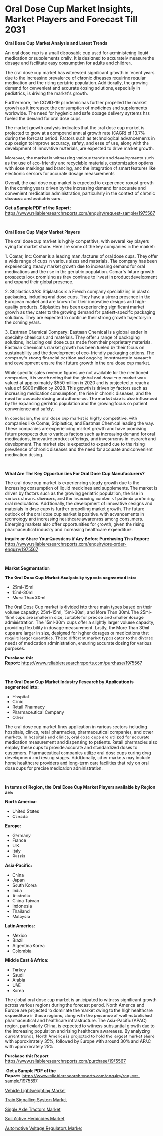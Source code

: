 <p><h1>Oral Dose Cup Market Insights, Market Players and Forecast Till 2031</h1></p><p><strong>Oral Dose Cup Market Analysis and Latest Trends</strong></p>
<p><p>An oral dose cup is a small disposable cup used for administering liquid medication or supplements orally. It is designed to accurately measure the dosage and facilitate easy consumption for adults and children.</p><p>The oral dose cup market has witnessed significant growth in recent years due to the increasing prevalence of chronic diseases requiring regular medication and the rising geriatric population. Additionally, the growing demand for convenient and accurate dosing solutions, especially in pediatrics, is driving the market's growth.</p><p>Furthermore, the COVID-19 pandemic has further propelled the market growth as it increased the consumption of medicines and supplements worldwide. The need for hygienic and safe dosage delivery systems has fueled the demand for oral dose cups.</p><p>The market growth analysis indicates that the oral dose cup market is projected to grow at a compound annual growth rate (CAGR) of 13.7% during the forecast period. Factors such as technological advancements in cup design to improve accuracy, safety, and ease of use, along with the development of innovative materials, are expected to drive market growth.</p><p>Moreover, the market is witnessing various trends and developments such as the use of eco-friendly and recyclable materials, customization options with dose markings and branding, and the integration of smart features like electronic sensors for accurate dosage measurements.</p><p>Overall, the oral dose cup market is expected to experience robust growth in the coming years driven by the increasing demand for accurate and convenient medication administration, particularly in the context of chronic diseases and pediatric care.</p></p>
<p><strong>Get a Sample PDF of the Report:&nbsp;</strong> <a href="https://www.reliableresearchreports.com/enquiry/request-sample/1975567">https://www.reliableresearchreports.com/enquiry/request-sample/1975567</a></p>
<p>&nbsp;</p>
<p><strong>Oral Dose Cup Major Market Players</strong></p>
<p><p>The oral dose cup market is highly competitive, with several key players vying for market share. Here are some of the key companies in the market:</p><p>1. Comar, Inc: Comar is a leading manufacturer of oral dose cups. They offer a wide range of cups in various sizes and materials. The company has been experiencing steady market growth due to increasing demand for oral medications and the rise in the geriatric population. Comar's future growth prospects look promising as they continue to invest in product development and expand their global presence.</p><p>2. Stiplastics SAS: Stiplastics is a French company specializing in plastic packaging, including oral dose cups. They have a strong presence in the European market and are known for their innovative designs and high-quality products. Stiplastics has been experiencing significant market growth as they cater to the growing demand for patient-specific packaging solutions. They are expected to continue their strong growth trajectory in the coming years.</p><p>3. Eastman Chemical Company: Eastman Chemical is a global leader in specialty chemicals and materials. They offer a range of packaging solutions, including oral dose cups made from their proprietary materials. Eastman Chemical's market growth has been fueled by their focus on sustainability and the development of eco-friendly packaging options. The company's strong financial position and ongoing investments in research and development ensure their future growth in the oral dose cup market.</p><p>While specific sales revenue figures are not available for the mentioned companies, it is worth noting that the global oral dose cup market was valued at approximately $550 million in 2020 and is projected to reach a value of $800 million by 2028. This growth is driven by factors such as increasing medication consumption, the rise in chronic diseases, and the need for accurate dosing and adherence. The market size is also influenced by the expanding geriatric population and the growing focus on patient convenience and safety.</p><p>In conclusion, the oral dose cup market is highly competitive, with companies like Comar, Stiplastics, and Eastman Chemical leading the way. These companies are experiencing market growth and have promising future prospects due to various factors such as increasing demand for oral medications, innovative product offerings, and investments in research and development. The market size is expected to expand due to the rising prevalence of chronic diseases and the need for accurate and convenient medication dosing.</p></p>
<p>&nbsp;</p>
<p><strong>What Are The Key Opportunities For Oral Dose Cup Manufacturers?</strong></p>
<p><p>The oral dose cup market is experiencing steady growth due to the increasing consumption of liquid medicines and supplements. The market is driven by factors such as the growing geriatric population, the rise in various chronic diseases, and the increasing number of patients preferring oral medications. Additionally, the development of innovative designs and materials in dose cups is further propelling market growth. The future outlook of the oral dose cup market is positive, with advancements in technology and increasing healthcare awareness among consumers. Emerging markets also offer opportunities for growth, given the rising pharmaceutical industry and increasing healthcare expenditure.</p></p>
<p><strong>Inquire or Share Your Questions If Any Before Purchasing This Report:</strong> <a href="https://www.reliableresearchreports.com/enquiry/pre-order-enquiry/1975567">https://www.reliableresearchreports.com/enquiry/pre-order-enquiry/1975567</a></p>
<p>&nbsp;</p>
<p><strong>Market Segmentation</strong></p>
<p><strong>The Oral Dose Cup Market Analysis by types is segmented into:</strong></p>
<p><ul><li>25ml-15ml</li><li>15ml-30ml</li><li>More Than 30ml</li></ul></p>
<p><p>The Oral Dose Cup market is divided into three main types based on their volume capacity: 25ml-15ml, 15ml-30ml, and More Than 30ml. The 25ml-15ml cups are smaller in size, suitable for precise and smaller dosage administration. The 15ml-30ml cups offer a slightly larger volume capacity, providing flexibility in dosage measurement. Lastly, the More Than 30ml cups are larger in size, designed for higher dosages or medications that require larger quantities. These different market types cater to the diverse needs of medication administration, ensuring accurate dosing for various purposes.</p></p>
<p><strong>Purchase this Report:&nbsp;</strong><a href="https://www.reliableresearchreports.com/purchase/1975567">https://www.reliableresearchreports.com/purchase/1975567</a></p>
<p>&nbsp;</p>
<p><strong>The Oral Dose Cup Market Industry Research by Application is segmented into:</strong></p>
<p><ul><li>Hospital</li><li>Clinic</li><li>Retail Pharmacy</li><li>Pharmaceutical Company</li><li>Other</li></ul></p>
<p><p>The oral dose cup market finds application in various sectors including hospitals, clinics, retail pharmacies, pharmaceutical companies, and other markets. In hospitals and clinics, oral dose cups are utilized for accurate medication measurement and dispensing to patients. Retail pharmacies also employ these cups to provide accurate and standardized doses to customers. Pharmaceutical companies utilize oral dose cups during drug development and testing stages. Additionally, other markets may include home healthcare providers and long-term care facilities that rely on oral dose cups for precise medication administration.</p></p>
<p>&nbsp;</p>
<p><strong>In terms of Region, the Oral Dose Cup Market Players available by Region are:</strong></p>
<p>
    <p> <strong> North America: </strong>
        <ul>
            <li>United States</li>
            <li>Canada</li>
        </ul>
        </p> 
    <p> <strong> Europe: </strong>
        <ul>
            <li>Germany</li>
            <li>France</li>
            <li>U.K.</li>
            <li>Italy</li>
            <li>Russia</li>
        </ul>
        </p> 
    <p> <strong> Asia-Pacific: </strong>
        <ul>
            <li>China</li>
            <li>Japan</li>
            <li>South Korea</li>
            <li>India</li>
            <li>Australia</li>
            <li>China Taiwan</li>
            <li>Indonesia</li>
            <li>Thailand</li>
            <li>Malaysia</li>
        </ul>
        </p> 
    <p> <strong> Latin America: </strong>
        <ul>
            <li>Mexico</li>
            <li>Brazil</li>
            <li>Argentina Korea</li>
            <li>Colombia</li>
        </ul>
        </p> 
    <p> <strong> Middle East & Africa: </strong>
        <ul>
            <li>Turkey</li>
            <li>Saudi</li>
            <li>Arabia</li>
            <li>UAE</li>
            <li>Korea</li>
        </ul>
    </p>
    </p>
<p><p>The global oral dose cup market is anticipated to witness significant growth across various regions during the forecast period. North America and Europe are projected to dominate the market owing to the high healthcare expenditure in these regions, along with the presence of well-established pharmaceutical and healthcare infrastructure. The Asia-Pacific (APAC) region, particularly China, is expected to witness substantial growth due to the increasing population and rising healthcare awareness. By analyzing current trends, North America is projected to hold the largest market share with approximately 35%, followed by Europe with around 30% and APAC with approximately 25%.</p></p>
<p><strong>Purchase this Report: </strong><a href="https://www.reliableresearchreports.com/purchase/1975567">https://www.reliableresearchreports.com/purchase/1975567</a></p>
<p>&nbsp;<strong>Get a Sample PDF of the Report:&nbsp;&nbsp;</strong><a href="https://www.reliableresearchreports.com/enquiry/request-sample/1975567">https://www.reliableresearchreports.com/enquiry/request-sample/1975567</a></p>
<p><strong></strong></p>
<p><p><a href="https://medium.com/p/c8474dfbdda2/edit">Vehicle Lightweighting Market</a></p><p><a href="https://medium.com/@gloriariley1968/train-signalling-system-market-size-cagr-trends-2024-2030-bef144719bae">Train Signalling System Market</a></p><p><a href="https://medium.com/@lauragriffin12/single-axle-tractors-market-insights-into-market-cagr-market-trends-and-growth-strategies-01f33f24782c">Single Axle Tractors Market</a></p><p><a href="https://medium.com/p/e5c85c53d2f3/edit">Soil Active Herbicides Market</a></p><p><a href="https://medium.com/@lauragriffin12/automotive-voltage-regulators-market-trends-forecast-and-competitive-analysis-to-2031-b8202871e3e0">Automotive Voltage Regulators Market</a></p></p>
